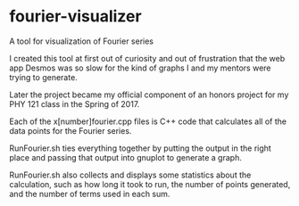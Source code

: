 # fourier-visualizer
A tool for visualization of Fourier series

I created this tool at first out of curiosity and out of frustration that the web app
Desmos was so slow for the kind of graphs I and my mentors were trying to generate.

Later the project became my official component of an honors project for my PHY 121
class in the Spring of 2017.

Each of the x[number]fourier.cpp files is C++ code that calculates all of the data
points for the Fourier series.

RunFourier.sh ties everything together by putting the output in the right place and 
passing that output into gnuplot to generate a graph.

RunFourier.sh also collects and displays some statistics about the calculation, such
as how long it took to run, the number of points generated, and the number of terms
used in each sum.
